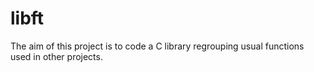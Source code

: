 # libft
The aim of this project is to code a C library regrouping usual functions used in other projects.
